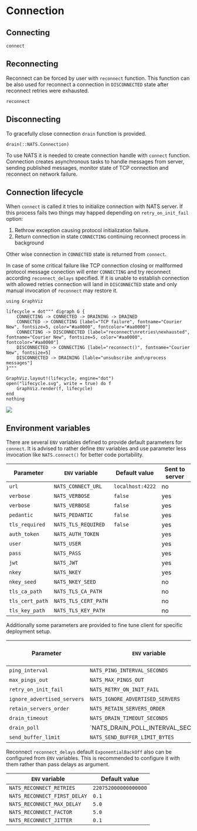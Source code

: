 
# Connection

## Connecting

```@docs
connect
```

## Reconnecting

Reconnect can be forced by user with `reconnect` function. This function can be also used
for reconnect a connection in `DISCONNECTED` state after reconnect retries were exhausted.

```@docs
reconnect
```

## Disconnecting

To gracefully close connection `drain` function is provided.

```@docs
drain(::NATS.Connection)
```

To use NATS it is needed to create connection handle with `connect` function. Connection creates asynchronous tasks to handle messages from server, sending published messages, monitor state of TCP connection and reconnect on network failure.

## Connection lifecycle

When `connect` is called it tries to initialize connection with NATS server. If
this process fails two things may happed depending on `retry_on_init_fail`
option:
1. Rethrow exception causing protocol initialization failure.
2. Return connection in state `CONNECTING` continuing reconnect process in background 

Other wise connection in `CONNECTED` state is returned from `connect`.

In case of some critical failure like TCP connection closing or mallformed
protocol message conection will enter `CONNECTING` and try reconnect
according `reconnect_delays` specified. If it is unable to establish
connection with allowed retries connection will land in `DISCONNECTED`
state and only manual invocation of `reconnect` may restore it.

```@eval
using GraphViz

lifecycle = dot""" digraph G {
    CONNECTING -> CONNECTED -> DRAINING -> DRAINED
    CONNECTED -> CONNECTING [label="TCP failure", fontname="Courier New", fontsize=5, color="#aa0000", fontcolor="#aa0000"]
    CONNECTING -> DISCONNECTED [label="reconnect\nretries\nexhausted", fontname="Courier New", fontsize=5, color="#aa0000", fontcolor="#aa0000"]
    DISCONNECTED -> CONNECTING [label="reconnect()", fontname="Courier New", fontsize=5]
    DISCONNECTED -> DRAINING [lable="unsubscribe and\nprocess messages"]
}"""

GraphViz.layout!(lifecycle, engine="dot")
open("lifecycle.svg", write = true) do f
    GraphViz.render(f, lifecycle)
end
nothing
```
![](lifecycle.svg)


## Environment variables

There are several `ENV` variables defined to provide default parameters for `connect`. It is advised to rather define `ENV` variables and use parameter less invocation like `NATS.connect()` for better code portability.

| Parameter          | `ENV` variable          |  Default value   | Sent to server |
|--------------------|-------------------------|------------------|-----------------|
| `url`              | `NATS_CONNECT_URL`      | `localhost:4222` | no
| `verbose`          | `NATS_VERBOSE`          | `false`          | yes
| `verbose`          | `NATS_VERBOSE`          | `false`          | yes
| `pedantic`         | `NATS_PEDANTIC`         | `false`          | yes
| `tls_required`     | `NATS_TLS_REQUIRED`     | `false`          | yes
| `auth_token`       | `NATS_AUTH_TOKEN`       |                  | yes
| `user`             | `NATS_USER`             |                  | yes
| `pass`             | `NATS_PASS`             |                  | yes
| `jwt`              | `NATS_JWT`              |                  | yes
| `nkey`             | `NATS_NKEY`             |                  | yes
| `nkey_seed`        | `NATS_NKEY_SEED`        |                  | no
| `tls_ca_path`      | `NATS_TLS_CA_PATH`      |                  | no
| `tls_cert_path`    | `NATS_TLS_CERT_PATH`    |                  | no
| `tls_key_path`     | `NATS_TLS_KEY_PATH`     |                  | no

Additionally some parameters are provided to fine tune client for specific deployment setup.

| Parameter                   | `ENV` variable                      |  Default value   | Sent to server |
|-----------------------------|-------------------------------------|------------------|-----------------|
| `ping_interval`             | `NATS_PING_INTERVAL_SECONDS`        | `120`            | no
| `max_pings_out`             | `NATS_MAX_PINGS_OUT`                | `2`              | no
| `retry_on_init_fail`        | `NATS_RETRY_ON_INIT_FAIL`           | `false`          | no
| `ignore_advertised_servers` | `NATS_IGNORE_ADVERTISED_SERVERS`    | `false`          | no
| `retain_servers_order`      | `NATS_RETAIN_SERVERS_ORDER `        | `false`          | no
| `drain_timeout`             | `NATS_DRAIN_TIMEOUT_SECONDS`        | `5.0`            | no
| `drain_poll`                | `NATS_DRAIN_POLL_INTERVAL_SECONDS   | `0.2`            | no
| `send_buffer_limit`         | `NATS_SEND_BUFFER_LIMIT_BYTES`      | `2097152`        | no

Reconnect `reconnect_delays` default `ExponentialBackOff` also can be configured from `ENV` variables. This is recommended to configure it with them rather than pass delays as argument.

| `ENV` variable                  |  Default value       |
|---------------------------------|----------------------|
| `NATS_RECONNECT_RETRIES`        | `220752000000000000` |
| `NATS_RECONNECT_FIRST_DELAY`    | `0.1`             |
| `NATS_RECONNECT_MAX_DELAY`      | `5.0`                |
| `NATS_RECONNECT_FACTOR`         | `5.0`                |
| `NATS_RECONNECT_JITTER`         | `0.1`                |

